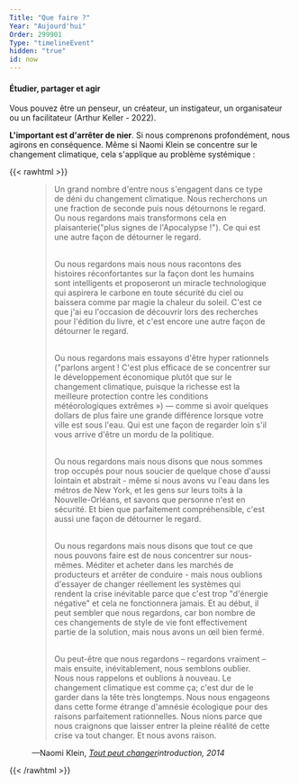 ```yaml
---
Title: "Que faire ?"
Year: "Aujourd'hui"
Order: 299901
Type: "timelineEvent"
hidden: "true"
id: now
---
```


#### Étudier, partager et agir

Vous pouvez être un penseur, un créateur, un instigateur, un organisateur ou un facilitateur (Arthur Keller - 2022).

**L'important est d'arrêter de nier**. Si nous comprenons profondément, nous agirons en conséquence. Même si Naomi Klein se concentre sur le changement climatique, cela s'applique au problème systémique :

{{< rawhtml >}}
<figure class="bg-primary p-3 rounded text-white">
<blockquote>
<p>
Un grand nombre d'entre nous s'engagent dans ce type de déni du changement climatique. Nous recherchons un une fraction de seconde puis nous détournons le regard. Ou nous regardons mais transformons cela en plaisanterie("plus signes de l'Apocalypse !"). Ce qui est une autre façon de détourner le regard. <br><br>

Ou nous regardons mais nous nous racontons des histoires réconfortantes sur la façon dont les humains sont intelligents et proposeront un miracle technologique qui aspirera le carbone en toute sécurité du ciel ou baissera comme par magie la chaleur du soleil. C'est ce que j'ai eu l'occasion de découvrir lors des recherches pour l'édition du livre, et c'est encore une autre façon de détourner le regard. <br><br>

Ou nous regardons mais essayons d'être hyper rationnels ("parlons argent ! C'est plus efficace de se concentrer sur le développement économique plutôt que sur le changement climatique, puisque la richesse est la meilleure protection contre les conditions météorologiques extrêmes ») — comme si avoir quelques dollars de plus faire une grande différence lorsque votre ville est sous l'eau. Qui est une façon de regarder loin s'il vous arrive d'être un mordu de la politique. <br><br>

Ou nous regardons mais nous disons que nous sommes trop occupés pour nous soucier de quelque chose d'aussi lointain et abstrait - même si nous avons vu l'eau dans les métros de New York, et les gens sur leurs toits à la Nouvelle-Orléans, et savons que personne n'est en sécurité. Et bien que parfaitement compréhensible, c'est aussi une façon de détourner le regard. <br><br>

Ou nous regardons mais nous disons que tout ce que nous pouvons faire est de nous concentrer sur nous-mêmes. Méditer et acheter dans les marchés de producteurs et arrêter de conduire - mais nous oublions d'essayer de changer réellement les systèmes qui rendent la crise inévitable parce que c'est trop "d'énergie négative" et cela ne fonctionnera jamais. Et au début, il peut sembler que nous regardons, car bon nombre de ces changements de style de vie font effectivement partie de la solution, mais nous avons un œil bien fermé. <br><br>

Ou peut-être que nous regardons – regardons vraiment – ​​mais ensuite, inévitablement, nous semblons oublier.
Nous nous rappelons et oublions à nouveau. Le changement climatique est comme ça; c'est dur de le garder
dans la tête très longtemps. Nous nous engageons dans cette forme étrange d'amnésie écologique pour des raisons parfaitement rationnelles. Nous nions parce que nous craignons que laisser entrer la pleine réalité de cette crise va tout changer. Et nous avons raison.
</p>
</blockquote>
<figcaption>—Naomi Klein, <cite><a href="https://archive.org/stream/pdfy-Skb-ch_k7psDm90Q/Naomi%20Klein%20-%20This%20Changes%20Everything_djvu.txt" target="_blank">Tout peut changer</a>introduction, 2014</figcaption>
</figure>
{{< /rawhtml >}}
